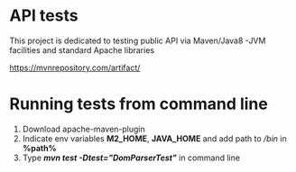 API tests
=========
This project is dedicated to testing public API via Maven/Java8 -JVM facilities and standard Apache
libraries

https://mvnrepository.com/artifact/

Running tests from command line
==
 1. Download apache-maven-plugin
 2. Indicate env variables **M2_HOME**, **JAVA_HOME** and add path
 to _/bin_ in **%path%**
 3. Type _**mvn test -Dtest="DomParserTest"**_ in command line
